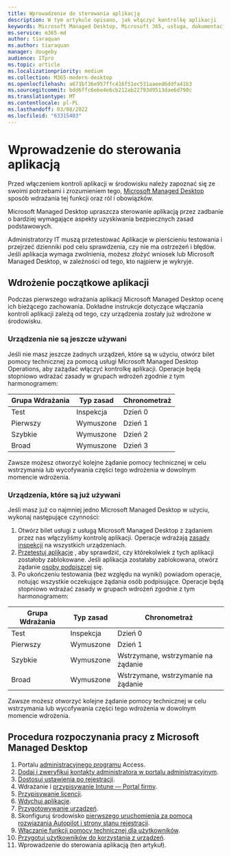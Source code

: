```yaml
---
title: Wprowadzenie do sterowania aplikacją
description: W tym artykule opisano, jak włączyć kontrolkę aplikacji
keywords: Microsoft Managed Desktop, Microsoft 365, usługa, dokumentacja
ms.service: m365-md
author: tiaraquan
ms.author: tiaraquan
manager: dougeby
audience: ITpro
ms.topic: article
ms.localizationpriority: medium
ms.collection: M365-modern-desktop
ms.openlocfilehash: a671bf36e957ffc416f51ec531aaeed6ddfa41b3
ms.sourcegitcommit: bdd6ffc6ebe4e6cb212ab22793d9513dae6d798c
ms.translationtype: MT
ms.contentlocale: pl-PL
ms.lasthandoff: 03/08/2022
ms.locfileid: "63315403"
---
```

# <a name="get-started-with-app-control"></a>Wprowadzenie do sterowania aplikacją

Przed włączeniem kontroli aplikacji w środowisku należy zapoznać się ze swoimi potrzebami i zrozumieniem tego, [Microsoft Managed Desktop](../service-description/app-control.md) sposób wdrażania tej funkcji oraz ról i obowiązków.

Microsoft Managed Desktop upraszcza sterowanie aplikacją przez zadbanie o bardziej wymagające aspekty uzyskiwania bezpiecznych zasad podstawowych.

Administratorzy IT muszą przetestować Aplikacje w pierścieniu testowania i przejrzeć dzienniki pod celu sprawdzenia, czy nie ma ostrzeżeń i błędów. Jeśli aplikacja wymaga zwolnienia, możesz złożyć wniosek lub Microsoft Managed Desktop, w zależności od tego, kto najpierw je wykryje.

## <a name="initial-deployment-of-apps"></a>Wdrożenie początkowe aplikacji

Podczas pierwszego wdrażania aplikacji Microsoft Managed Desktop ocenę ich bieżącego zachowania. Dokładne instrukcje dotyczące włączania kontroli aplikacji zależą od tego, czy urządzenia zostały już wdrożone w środowisku.

### <a name="devices-not-yet-in-use"></a>Urządzenia nie są jeszcze używani

Jeśli nie masz jeszcze żadnych urządzeń, które są w użyciu, otwórz bilet pomocy technicznej za pomocą usługi Microsoft Managed Desktop Operations, aby zażądać włączyć kontrolkę aplikacji. Operacje będą stopniowo wdrażać zasady w grupach wdrożeń zgodnie z tym harmonogramem:

| Grupa Wdrażania | Typ zasad | Chronometraż |
| ------ | ------ | ------ |
| Test |  Inspekcja |  Dzień 0 |
| Pierwszy | Wymuszone | Dzień 1 |
| Szybkie | Wymuszone |  Dzień 2 |
| Broad | Wymuszone |  Dzień 3 |

Zawsze możesz otworzyć kolejne żądanie pomocy technicznej w celu wstrzymania lub wycofywania części tego wdrożenia w dowolnym momencie wdrożenia.

### <a name="devices-already-in-use"></a>Urządzenia, które są już używani

Jeśli masz już co najmniej jedno Microsoft Managed Desktop w użyciu, wykonaj następujące czynności:

1. Otwórz bilet usługi z usługą Microsoft Managed Desktop z żądaniem przez nas włączyliśmy kontrolę aplikacji. Operacje wdrażają [zasady inspekcji](../service-description/app-control.md#audit-policy) na wszystkich urządzeniach.
2. [Przetestuj aplikacje](../working-with-managed-desktop/work-with-app-control.md#add-a-new-app) , aby sprawdzić, czy którekolwiek z tych aplikacji zostałoby zablokowane. Jeśli aplikacja zostałaby zablokowana, otwórz żądanie [osoby podpiszcej](../working-with-managed-desktop/work-with-app-control.md#add-or-remove-a-trusted-signer) się.
3. Po ukończeniu testowania (bez względu na wyniki) powiadom operacje, notując wszystkie oczekujące żądania osób podpisujące. Operacje będą stopniowo wdrażać zasady w grupach wdrożeń zgodnie z tym harmonogramem:

| Grupa Wdrażania | Typ zasad | Chronometraż |
| ------ | ------ | ------ |
| Test     | Inspekcja |  Dzień 0 |
| Pierwszy     | Wymuszone | Dzień 1 |
| Szybkie     | Wymuszone |  Wstrzymane, wstrzymanie na żądanie |
| Broad     | Wymuszone |  Wstrzymane, wstrzymanie na żądanie |

Zawsze możesz otworzyć kolejne żądanie pomocy technicznej w celu wstrzymania lub wycofywania części tego wdrożenia w dowolnym momencie wdrożenia.

## <a name="steps-to-get-started-with-microsoft-managed-desktop"></a>Procedura rozpoczynania pracy z Microsoft Managed Desktop

1. Portalu [administracyjnego programu](access-admin-portal.md) Access.
1. [Dodaj i zweryfikuj kontakty administratora w portalu administracyjnym](add-admin-contacts.md).
1. [Dostosuj ustawienia po rejestracji](conditional-access.md).
1. Wdrażanie i [przypisywanie Intune — Portal firmy](company-portal.md).
1. [Przypisywanie licencji](assign-licenses.md).
1. [Wdychuj aplikacje](deploy-apps.md).
1. [Przygotowywanie urządzeń](prepare-devices.md).
1. Skonfiguruj środowisko [pierwszego uruchomienia za pomocą rozwiązania Autopilot i strony stanu rejestracji](esp-first-run.md).
1. [Włączanie funkcji pomocy technicznej dla użytkowników](enable-support.md).
1. [Przygotuj użytkowników do korzystania z urządzeń](get-started-devices.md).
1. Wprowadzenie do sterowania aplikacją (ten artykuł).
